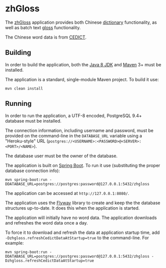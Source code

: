 zhGloss
=======

The [zhGloss][1] application provides both Chinese [dictionary][2] functionality, as well as batch text [gloss][3] functionality.

The Chinese word data is from [CEDICT][4].

Building
--------

In order to build the application, both the [Java 8 JDK][5] and [Maven][6] 3+ must be installed.

The application is a standard, single-module Maven project.  To build it use:

`mvn clean install`

Running
-------

In order to run the application, a UTF-8 encoded, PostgreSQL 9.4+ database must be installed.  

The connection information, including username and password, must be provided on the command-line in the `DATABASE_URL` variable using a "Heroku-style" URL (`postgres://<USERNAME>:<PASSWORD>@<SERVER>:<PORT>/<NAME>`).

The database user must be the owner of the database.

The application is built on [Spring Boot][7].  To run it use (substituting the proper database connection info):

`mvn spring-boot:run -DDATABASE_URL=postgres://postgres:password@127.0.0.1:5432/zhgloss`

The application can be accessed at `http://127.0.0.1:8080/`.

The application uses the [Flyway][8] library to create and keep the the database structures up-to-date.  It does this when the application is started.

The application will initially have no word data.  The application downloads and refreshes the word data once a day.  

To force it to download and refresh the data at application startup time, add `-Dzhgloss.refreshCedictDataAtStartup=true` to the command-line.  For example:

`mvn spring-boot:run -DDATABASE_URL=postgres://postgres:password@127.0.0.1:5432/zhgloss -Dzhgloss.refreshCedictDataAtStartup=true`

[1]: http://www.zhgloss.com
[2]: http://www.zhgloss.com/dictionary
[3]: http://www.zhgloss.com/gloss
[4]: http://cc-cedict.org/wiki/
[5]: http://www.oracle.com/technetwork/java/javase/downloads/jdk8-downloads-2133151.html
[6]: https://maven.apache.org/
[7]: http://projects.spring.io/spring-boot/
[8]: http://flywaydb.org/